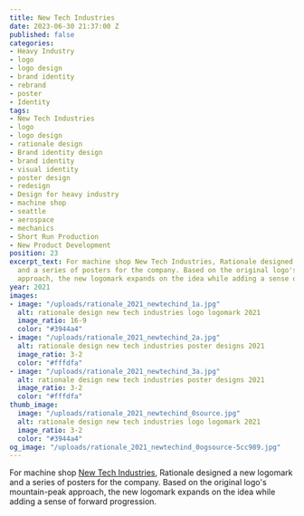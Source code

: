 ```yaml
---
title: New Tech Industries
date: 2023-06-30 21:37:00 Z
published: false
categories:
- Heavy Industry
- logo
- logo design
- brand identity
- rebrand
- poster
- Identity
tags:
- New Tech Industries
- logo
- logo design
- rationale design
- Brand identity design
- brand identity
- visual identity
- poster design
- redesign
- Design for heavy industry
- machine shop
- seattle
- aerospace
- mechanics
- Short Run Production
- New Product Development
position: 23
excerpt_text: For machine shop New Tech Industries, Rationale designed a new logomark
  and a series of posters for the company. Based on the original logo's mountain-peak
  approach, the new logomark expands on the idea while adding a sense of forward progression.
year: 2021
images:
- image: "/uploads/rationale_2021_newtechind_1a.jpg"
  alt: rationale design new tech industries logo logomark 2021
  image_ratio: 16-9
  color: "#3944a4"
- image: "/uploads/rationale_2021_newtechind_2a.jpg"
  alt: rationale design new tech industries poster designs 2021
  image_ratio: 3-2
  color: "#fffdfa"
- image: "/uploads/rationale_2021_newtechind_3a.jpg"
  alt: rationale design new tech industries poster designs 2021
  image_ratio: 3-2
  color: "#fffdfa"
thumb_image:
  image: "/uploads/rationale_2021_newtechind_0source.jpg"
  alt: rationale design new tech industries logo logomark 2021
  image_ratio: 3-2
  color: "#3944a4"
og_image: "/uploads/rationale_2021_newtechind_0ogsource-5cc989.jpg"
---
```


For machine shop [New Tech Industries](https://www.newtechind.com), Rationale designed a new logomark and a series of posters for the company. Based on the original logo's mountain-peak approach, the new logomark expands on the idea while adding a sense of forward progression.